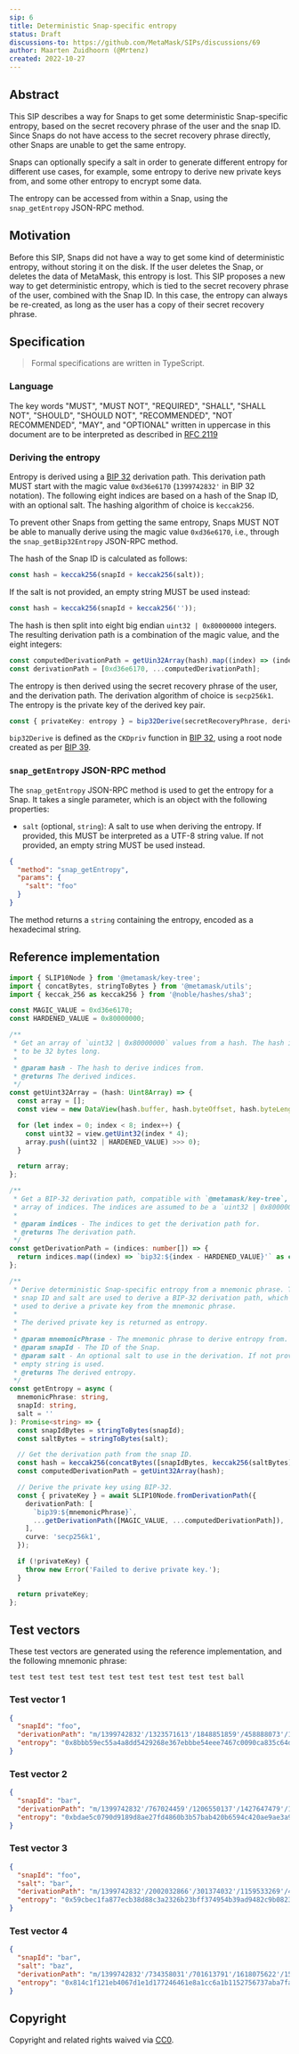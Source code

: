 ```yaml
---
sip: 6
title: Deterministic Snap-specific entropy
status: Draft
discussions-to: https://github.com/MetaMask/SIPs/discussions/69
author: Maarten Zuidhoorn (@Mrtenz)
created: 2022-10-27
---
```


## Abstract

This SIP describes a way for Snaps to get some deterministic Snap-specific entropy, based on the secret recovery phrase
of the user and the snap ID. Since Snaps do not have access to the secret recovery phrase directly, other Snaps are
unable to get the same entropy.

Snaps can optionally specify a salt in order to generate different entropy for different use cases, for example, some
entropy to derive new private keys from, and some other entropy to encrypt some data.

The entropy can be accessed from within a Snap, using the `snap_getEntropy` JSON-RPC method.

## Motivation

Before this SIP, Snaps did not have a way to get some kind of deterministic entropy, without storing it on the disk. If
the user deletes the Snap, or deletes the data of MetaMask, this entropy is lost. This SIP proposes a new way to get
deterministic entropy, which is tied to the secret recovery phrase of the user, combined with the Snap ID. In this case,
the entropy can always be re-created, as long as the user has a copy of their secret recovery phrase.

## Specification

> Formal specifications are written in TypeScript.

### Language

The key words "MUST", "MUST NOT", "REQUIRED", "SHALL", "SHALL NOT", "SHOULD", "SHOULD NOT", "RECOMMENDED",
"NOT RECOMMENDED", "MAY", and "OPTIONAL" written in uppercase in this document are to be interpreted as described in
[RFC 2119](https://www.ietf.org/rfc/rfc2119.txt)

### Deriving the entropy

Entropy is derived using a
[BIP 32](https://github.com/bitcoin/bips/blob/6545b81022212a9f1c814f6ce1673e84bc02c910/bip-0032.mediawiki) derivation
path. This derivation path MUST start with the magic value `0xd36e6170` (`1399742832'` in BIP 32 notation). The
following eight indices are based on a hash of the Snap ID, with an optional salt. The hashing algorithm of choice is
`keccak256`.

To prevent other Snaps from getting the same entropy, Snaps MUST NOT be able to manually derive using the magic value
`0xd36e6170`, i.e., through the `snap_getBip32Entropy` JSON-RPC method.

The hash of the Snap ID is calculated as follows:

```typescript
const hash = keccak256(snapId + keccak256(salt));
```

If the salt is not provided, an empty string MUST be used instead:

```typescript
const hash = keccak256(snapId + keccak256(''));
```

The hash is then split into eight big endian `uint32 | 0x80000000` integers. The resulting derivation path is a
combination of the magic value, and the eight integers:

```typescript
const computedDerivationPath = getUin32Array(hash).map((index) => (index | 0x80000000) >>> 0);
const derivationPath = [0xd36e6170, ...computedDerivationPath];
```

The entropy is then derived using the secret recovery phrase of the user, and the derivation path. The derivation
algorithm of choice is `secp256k1`. The entropy is the private key of the derived key pair.

```typescript
const { privateKey: entropy } = bip32Derive(secretRecoveryPhrase, derivationPath);
```

`bip32Derive` is defined as the `CKDpriv` function in
[BIP 32](https://github.com/bitcoin/bips/blob/6545b81022212a9f1c814f6ce1673e84bc02c910/bip-0032.mediawiki), using a root
node created as per
[BIP 39](https://github.com/bitcoin/bips/blob/6545b81022212a9f1c814f6ce1673e84bc02c910/bip-0039.mediawiki).

### `snap_getEntropy` JSON-RPC method

The `snap_getEntropy` JSON-RPC method is used to get the entropy for a Snap. It takes a single parameter, which is an
object with the following properties:

- `salt` (optional, `string`): A salt to use when deriving the entropy. If provided, this MUST be interpreted as a UTF-8
  string value. If not provided, an empty string MUST be used instead.

```json
{
  "method": "snap_getEntropy",
  "params": {
    "salt": "foo"
  }
}
```

The method returns a `string` containing the entropy, encoded as a hexadecimal string.

## Reference implementation

```typescript
import { SLIP10Node } from '@metamask/key-tree';
import { concatBytes, stringToBytes } from '@metamask/utils';
import { keccak_256 as keccak256 } from '@noble/hashes/sha3';

const MAGIC_VALUE = 0xd36e6170;
const HARDENED_VALUE = 0x80000000;

/**
 * Get an array of `uint32 | 0x80000000` values from a hash. The hash is assumed
 * to be 32 bytes long.
 *
 * @param hash - The hash to derive indices from.
 * @returns The derived indices.
 */
const getUint32Array = (hash: Uint8Array) => {
  const array = [];
  const view = new DataView(hash.buffer, hash.byteOffset, hash.byteLength);

  for (let index = 0; index < 8; index++) {
    const uint32 = view.getUint32(index * 4);
    array.push((uint32 | HARDENED_VALUE) >>> 0);
  }

  return array;
};

/**
 * Get a BIP-32 derivation path, compatible with `@metamask/key-tree`, from an
 * array of indices. The indices are assumed to be a `uint32 | 0x80000000`.
 *
 * @param indices - The indices to get the derivation path for.
 * @returns The derivation path.
 */
const getDerivationPath = (indices: number[]) => {
  return indices.map((index) => `bip32:${index - HARDENED_VALUE}'` as const);
};

/**
 * Derive deterministic Snap-specific entropy from a mnemonic phrase. The
 * snap ID and salt are used to derive a BIP-32 derivation path, which is then
 * used to derive a private key from the mnemonic phrase.
 *
 * The derived private key is returned as entropy.
 *
 * @param mnemonicPhrase - The mnemonic phrase to derive entropy from.
 * @param snapId - The ID of the Snap.
 * @param salt - An optional salt to use in the derivation. If not provided, an
 * empty string is used.
 * @returns The derived entropy.
 */
const getEntropy = async (
  mnemonicPhrase: string,
  snapId: string,
  salt = ''
): Promise<string> => {
  const snapIdBytes = stringToBytes(snapId);
  const saltBytes = stringToBytes(salt);

  // Get the derivation path from the snap ID.
  const hash = keccak256(concatBytes([snapIdBytes, keccak256(saltBytes)]));
  const computedDerivationPath = getUint32Array(hash);

  // Derive the private key using BIP-32.
  const { privateKey } = await SLIP10Node.fromDerivationPath({
    derivationPath: [
      `bip39:${mnemonicPhrase}`,
      ...getDerivationPath([MAGIC_VALUE, ...computedDerivationPath]),
    ],
    curve: 'secp256k1',
  });

  if (!privateKey) {
    throw new Error('Failed to derive private key.');
  }

  return privateKey;
};
```

## Test vectors

These test vectors are generated using the reference implementation, and the following mnemonic phrase:

```
test test test test test test test test test test test ball
```

### Test vector 1

```json
{
  "snapId": "foo",
  "derivationPath": "m/1399742832'/1323571613'/1848851859'/458888073'/1339050117'/513522582'/1371866341'/2121938770'/1014285256'",
  "entropy": "0x8bbb59ec55a4a8dd5429268e367ebbbe54eee7467c0090ca835c64d45c33a155"
}
```

### Test vector 2

```json
{
  "snapId": "bar",
  "derivationPath": "m/1399742832'/767024459'/1206550137'/1427647479'/1048031962'/1656784813'/1860822351'/1362389435'/2133253878'",
  "entropy": "0xbdae5c0790d9189d8ae27fd4860b3b57bab420b6594c420ae9ae3a9f87c1ea14"
}
```

### Test vector 3

```json
{
  "snapId": "foo",
  "salt": "bar",
  "derivationPath": "m/1399742832'/2002032866'/301374032'/1159533269'/453247377'/187127851'/1859522268'/152471137'/187531423'",
  "entropy": "0x59cbec1fa877ecb38d88c3a2326b23bff374954b39ad9482c9b082306ac4b3ad"
}
```

### Test vector 4

```json
{
  "snapId": "bar",
  "salt": "baz",
  "derivationPath": "m/1399742832'/734358031'/701613791'/1618075622'/1535938847'/1610213550'/18831365'/356906080'/2095933563'",
  "entropy": "0x814c1f121eb4067d1e1d177246461e8a1cc6a1b1152756737aba7fa9c2161ba2"
}
```

## Copyright

Copyright and related rights waived via [CC0](../LICENSE).
